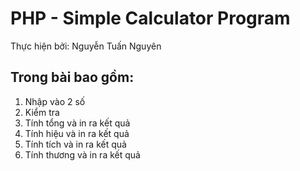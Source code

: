 # PHP - Simple Calculator Program
Thực hiện bởi: Nguyễn Tuấn Nguyên
## Trong bài bao gồm:
1. Nhập vào 2 số
1. Kiểm tra 
1. Tính tổng và in ra kết quả
1. Tính hiệu và in ra kết quả
1. Tính tích và in ra kết quả
1. Tính thương và in ra kết quả